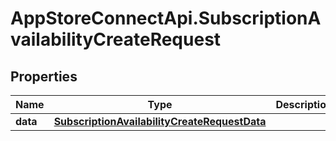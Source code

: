 # AppStoreConnectApi.SubscriptionAvailabilityCreateRequest

## Properties

Name | Type | Description | Notes
------------ | ------------- | ------------- | -------------
**data** | [**SubscriptionAvailabilityCreateRequestData**](SubscriptionAvailabilityCreateRequestData.md) |  | 


